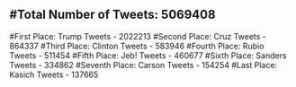 #Total Number of Tweets: 5069408 
---
#First Place: Trump Tweets - 2022213
#Second Place: Cruz Tweets - 864337
#Third Place: Clinton Tweets - 583946
#Fourth Place: Rubio Tweets - 511454
#Fifth Place: Jeb! Tweets - 460677
#Sixth Place: Sanders Tweets - 334862
#Seventh Place: Carson Tweets - 154254
#Last Place: Kasich Tweets - 137665
